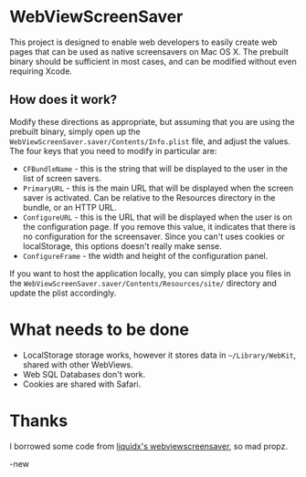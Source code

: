 # WebViewScreenSaver

This project is designed to enable web developers to easily create web pages
that can be used as native screensavers on Mac OS X. The prebuilt binary should
be sufficient in most cases, and can be modified without even requiring Xcode.

## How does it work?

Modify these directions as appropriate, but assuming that you are using the
prebuilt binary, simply open up the
`WebViewScreenSaver.saver/Contents/Info.plist` file, and adjust the values. The
four keys that you need to modify in particular are:

* `CFBundleName` - this is the string that will be displayed to the user in the
  list of screen savers.
* `PrimaryURL` - this is the main URL that will be displayed when the screen
  saver is activated. Can be relative to the Resources directory in the bundle,
  or an HTTP URL.
* `ConfigureURL` - this is the URL that will be displayed when the user is on
  the configuration page. If you remove this value, it indicates that there is
  no configuration for the screensaver. Since you can't uses cookies or
  localStorage, this options doesn't really make sense.
* `ConfigureFrame` - the width and height of the configuration panel.

If you want to host the application locally, you can simply place you files in
the `WebViewScreenSaver.saver/Contents/Resources/site/` directory and update the
plist accordingly.

# What needs to be done

* LocalStorage storage works, however it stores data in `~/Library/WebKit`,
  shared with other WebViews.
* Web SQL Databases don't work.
* Cookies are shared with Safari.

# Thanks

I borrowed some code from [liquidx's
webviewscreensaver](https://github.com/liquidx/webviewscreensaver/), so mad
propz.

-new